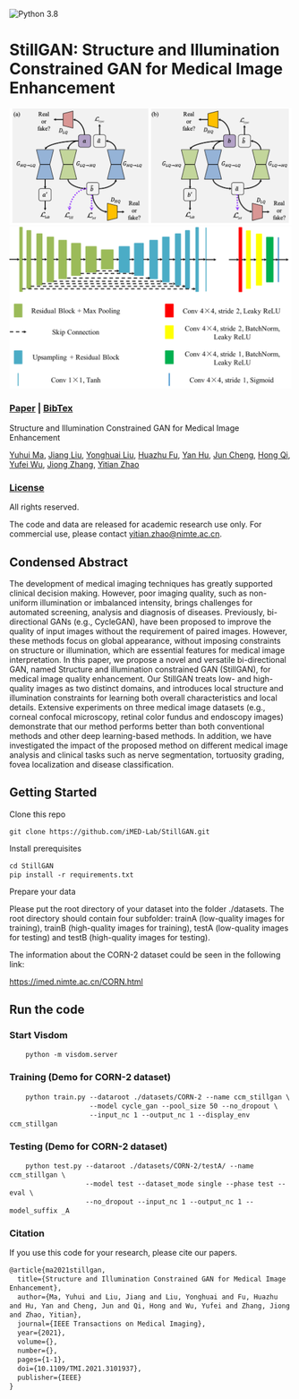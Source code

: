 ![Python 3.8](https://img.shields.io/badge/python-3.8-green.svg)
<span id="jump1"></span>
# StillGAN: Structure and Illumination Constrained GAN for Medical Image Enhancement
![StillGAN Show](./imgs/framework.png)
![Generator&Discriminator Show](./imgs/networks.png)

###  [Paper](https://ieeexplore.ieee.org/document/9503421) | [BibTex](#jump2)

Structure and Illumination Constrained GAN for Medical Image Enhancement<br>

[Yuhui Ma](#jump1),  [Jiang Liu](#jump1),  [Yonghuai Liu](#jump1),  [Huazhu Fu](#jump1),  [Yan Hu](#jump1),  [Jun Cheng](#jump1),  [Hong Qi](#jump1),  [Yufei Wu](#jump1),  [Jiong Zhang](#jump1),  [Yitian Zhao](#jump1)<br>

### [License](https://github.com/iMED-Lab/StillGAN/blob/master/LICENSE)

All rights reserved.

The code and data are released for academic research use only. For commercial use, please contact [yitian.zhao@nimte.ac.cn](#jump1).

## Condensed Abstract

The development of medical imaging techniques has greatly supported clinical decision making. However, poor imaging quality, such as non-uniform illumination or imbalanced intensity, brings challenges for automated screening, analysis and diagnosis of diseases. Previously, bi-directional GANs (e.g., CycleGAN), have been proposed to improve the quality of input images without the requirement of paired images. However, these methods focus on global appearance, without imposing constraints on structure or illumination, which are essential features for medical image interpretation. In this paper, we propose a novel and versatile bi-directional GAN, named Structure and illumination constrained GAN (StillGAN), for medical image quality enhancement. Our StillGAN treats low- and high-quality images as two distinct domains, and introduces local structure and illumination constraints for learning both overall characteristics and local details. Extensive experiments on three medical image datasets (e.g., corneal confocal microscopy, retinal color fundus and endoscopy images) demonstrate that our method performs better than both conventional methods and other deep learning-based methods. In addition, we have investigated the impact of the proposed method on different medical image analysis and clinical tasks such as nerve segmentation, tortuosity grading, fovea localization and disease classification. 

## Getting Started

Clone this repo
```
git clone https://github.com/iMED-Lab/StillGAN.git
```

Install prerequisites
```
cd StillGAN
pip install -r requirements.txt
```

Prepare your data

Please put the root directory of your dataset into the folder ./datasets. The root directory should contain four subfolder: trainA (low-quality images for training), trainB (high-quality images for training), testA (low-quality images for testing) and testB (high-quality images for testing). 

The information about the CORN-2 dataset could be seen in the following link: 

https://imed.nimte.ac.cn/CORN.html

## Run the code

### Start Visdom
```
    python -m visdom.server
```
### Training (Demo for CORN-2 dataset)
```
    python train.py --dataroot ./datasets/CORN-2 --name ccm_stillgan \
                    --model cycle_gan --pool_size 50 --no_dropout \
                    --input_nc 1 --output_nc 1 --display_env ccm_stillgan
```
### Testing (Demo for CORN-2 dataset)
```
    python test.py --dataroot ./datasets/CORN-2/testA/ --name ccm_stillgan \
                   --model test --dataset_mode single --phase test --eval \
                   --no_dropout --input_nc 1 --output_nc 1 --model_suffix _A
```


<span id="jump2"></span>
### Citation
If you use this code for your research, please cite our papers. 
```
@article{ma2021stillgan,
  title={Structure and Illumination Constrained GAN for Medical Image Enhancement},
  author={Ma, Yuhui and Liu, Jiang and Liu, Yonghuai and Fu, Huazhu and Hu, Yan and Cheng, Jun and Qi, Hong and Wu, Yufei and Zhang, Jiong and Zhao, Yitian},
  journal={IEEE Transactions on Medical Imaging},
  year={2021},
  volume={},
  number={},
  pages={1-1},
  doi={10.1109/TMI.2021.3101937},
  publisher={IEEE}
}
```
